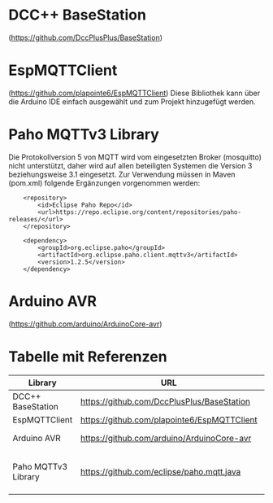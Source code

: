 # DCC++ BaseStation

(https://github.com/DccPlusPlus/BaseStation)

# EspMQTTClient

(https://github.com/plapointe6/EspMQTTClient)
Diese Bibliothek kann über die Arduino IDE einfach ausgewählt und zum Projekt hinzugefügt werden.

# Paho MQTTv3 Library 

Die Protokollversion 5 von MQTT wird vom eingesetzten Broker (mosquitto) nicht unterstützt, daher wird auf allen beteiligten Systemen die Version 3 beziehungsweise 3.1 eingesetzt.
Zur Verwendung müssen in Maven (pom.xml) folgende Ergänzungen vorgenommen werden:

```
    <repository>
        <id>Eclipse Paho Repo</id>
        <url>https://repo.eclipse.org/content/repositories/paho-releases/</url>
    </repository>

    <dependency>
        <groupId>org.eclipse.paho</groupId>
        <artifactId>org.eclipse.paho.client.mqttv3</artifactId>
        <version>1.2.5</version>
    </dependency>
```

# Arduino AVR

(https://github.com/arduino/ArduinoCore-avr)

# Tabelle mit Referenzen

| Library             | URL                                         | Projekt                      | Programmiersprache |
|---------------------|---------------------------------------------|------------------------------|--------------------|
| DCC++ BaseStation   | https://github.com/DccPlusPlus/BaseStation  | Arduino mit Motorshield      | C/++               |
| EspMQTTClient       | https://github.com/plapointe6/EspMQTTClient | ESP8266                      | C/++               |
| Arduino AVR         | https://github.com/arduino/ArduinoCore-avr  | Arduino, ESP8266             | C/++               |
| Paho MQTTv3 Library | https://github.com/eclipse/paho.mqtt.java   | Leitstation auf Raspberry PI | Java               |
